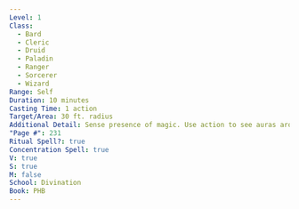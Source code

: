 ```yaml
---
Level: 1
Class:
  - Bard
  - Cleric
  - Druid
  - Paladin
  - Ranger
  - Sorcerer
  - Wizard
Range: Self
Duration: 10 minutes
Casting Time: 1 action
Target/Area: 30 ft. radius
Additional Detail: Sense presence of magic. Use action to see auras around creatures/objects.
"Page #": 231
Ritual Spell?: true
Concentration Spell: true
V: true
S: true
M: false
School: Divination
Book: PHB
---
```

